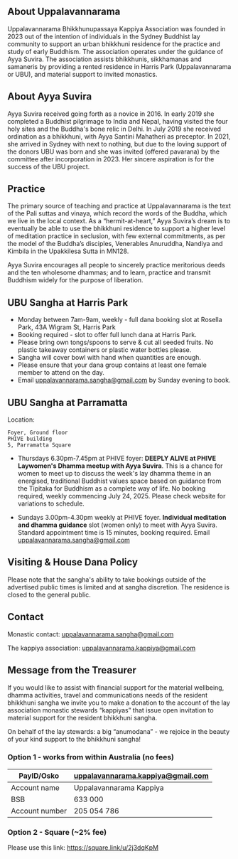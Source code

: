 ## About Uppalavannarama

Uppalavannarama Bhikkhunupassaya Kappiya Association was founded in 2023 out of the intention of individuals in the Sydney Buddhist lay community to support an urban bhikkhuni residence for the practice and study of early Buddhism. The association operates under the guidance of Ayya Suvira. The association assists bhikkhunis, sikkhamanas and samaneris by providing a rented residence in Harris Park (Uppalavannarama or UBU), and material support to invited monastics.


## About Ayya Suvira

Ayya Suvira received going forth as a novice in 2016. In early 2019 she completed a Buddhist pilgrimage to India and Nepal, having visited the four holy sites and the Buddha's bone relic in Delhi. In July 2019 she received ordination as a bhikkhuni, with Ayya Santini Mahatheri as preceptor. In 2021, she arrived in Sydney with next to nothing, but due to the loving support of the donors UBU was born and she was invited (offered pavarana) by the committee after incorporation in 2023. Her sincere aspiration is for the success of the UBU project.

## Practice

The primary source of teaching and practice at Uppalavannarama is the text of the Pali suttas and vinaya, which record the words of the Buddha, which we live in the local context. As a “hermit-at-heart,” Ayya Suvira’s dream is to eventually be able to use the bhikkhuni residence to support a higher level of meditation practice in seclusion, with few external commitments, as per the model of the Buddha’s disciples, Venerables Anuruddha, Nandiya and Kimbila in the Upakkilesa Sutta in MN128.

Ayya Suvira encourages all people to sincerely practice meritorious deeds and the ten wholesome dhammas; and to learn, practice and transmit Buddhism widely for the purpose of liberation.

## UBU Sangha at Harris Park

* Monday between 7am-9am, weekly - full dana booking slot at Rosella Park, 43A Wigram St, Harris Park
* Booking required - slot to offer full lunch dana at Harris Park.
* Please bring own tongs/spoons to serve & cut all seeded fruits. No plastic takeaway containers or plastic water bottles please.
* Sangha will cover bowl with hand when quantities are enough.
* Please ensure that your dana group contains at least one female member to attend on the day.
* Email [uppalavannarama.sangha@gmail.com](mailto:uppalavannarama.sangha@gmail.com) by Sunday evening to book.

## UBU Sangha at Parramatta

Location:
```
Foyer, Ground floor
PHIVE building
5, Parramatta Square
```

* Thursdays 6.30pm-7.45pm at PHIVE foyer: **DEEPLY ALIVE at PHIVE Laywomen's Dhamma meetup with Ayya Suvira**. This is a chance for women to meet up to discuss the week's lay dhamma theme in an energised, traditional Buddhist values space based on guidance from the Tipitaka for Buddhism as a complete way of life. No booking required, weekly commencing July 24, 2025. Please check website for variations to schedule.

* Sundays 3.00pm-4.30pm weekly at PHIVE foyer. **Individual meditation and dhamma guidance** slot (women only) to meet with Ayya Suvira. Standard appointment time is 15 minutes, booking required. Email [uppalavannarama.sangha@gmail.com](mailto:uppalavannarama.sangha@gmail.com)


## Visiting & House Dana Policy

Please note that the sangha's ability to take bookings outside of the advertised public times is limited and at sangha discretion. The residence is closed to the general public.

## Contact

Monastic contact: [uppalavannarama.sangha@gmail.com](mailto:uppalavannarama.sangha@gmail.com)

The kappiya association: [uppalavannarama.kappiya@gmail.com](mailto:uppalavannarama.kappiya@gmail.com)

## Message from the Treasurer

If you would like to assist with financial support for the material wellbeing, dhamma activities, travel and communications needs of the resident bhikkhuni sangha we invite you to make a donation to the account of the lay association monastic stewards “kappiyas” that issue open invitation to material support for the resident bhikkhuni sangha.

On behalf of the lay stewards: a big “anumodana” - we rejoice in the beauty of your kind support to the bhikkhuni sangha!

### Option 1 - works from within Australia (no fees)

| PayID/Osko     | uppalavannarama.kappiya@gmail.com |
| ---            | --- | 
| Account name   | Uppalavannarama Kappiya |
| BSB            | 633 000 |
| Account number | 205 054 786 |


### Option 2 - Square (~2% fee)

Please use this link: https://square.link/u/2j3dqKpM

